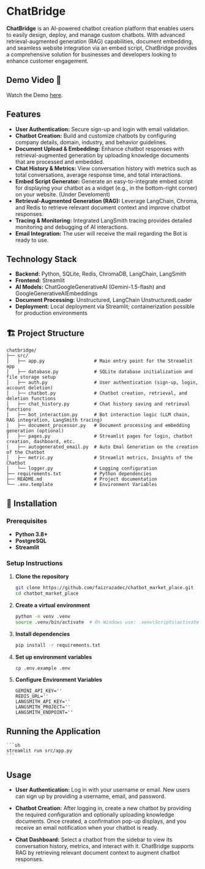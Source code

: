 # ChatBridge

**ChatBridge** is an AI-powered chatbot creation platform that enables users to easily design, deploy, and manage custom chatbots. With advanced retrieval-augmented generation (RAG) capabilities, document embedding, and seamless website integration via an embed script, ChatBridge provides a comprehensive solution for businesses and developers looking to enhance customer engagement.

## Demo Video 🎥

Watch the Demo [here](https://drive.google.com/file/d/1fZN6CdR5oSJ3bji2DC4_3IHk0jXhORID/view?usp=drive_link).

## Features

- **User Authentication:** Secure sign-up and login with email validation.
- **Chatbot Creation:** Build and customize chatbots by configuring company details, domain, industry, and behavior guidelines.
- **Document Upload & Embedding:** Enhance chatbot responses with retrieval-augmented generation by uploading knowledge documents that are processed and embedded.
- **Chat History & Metrics:** View conversation history with metrics such as total conversations, average response time, and total interactions.
- **Embed Script Generator:** Generate an easy-to-integrate embed script for displaying your chatbot as a widget (e.g., in the bottom-right corner) on your website. (Under Develoment)
- **Retrieval-Augmented Generation (RAG):** Leverage LangChain, Chroma, and Redis to retrieve relevant document context and improve chatbot responses.
- **Tracing & Monitoring:** Integrated LangSmith tracing provides detailed monitoring and debugging of AI interactions.
- **Email Integration:** The user will receive the mail regarding the Bot is ready to use.

## Technology Stack

- **Backend:** Python, SQLite, Redis, ChromaDB, LangChain, LangSmith
- **Frontend:** Streamlit
- **AI Models:** ChatGoogleGenerativeAI (Gemini-1.5-flash) and GoogleGenerativeAIEmbeddings
- **Document Processing:** Unstructured, LangChain UnstructuredLoader
- **Deployment:** Local deployment via Streamlit; containerization possible for production environments

## 🏗️ Project Structure

```plaintext
chatbridge/
├── src/
│   ├── app.py                  # Main entry point for the Streamlit app
│   ├── database.py             # SQLite database initialization and file storage setup
│   ├── auth.py                 # User authentication (sign-up, login, account deletion)
│   ├── chatbot.py              # Chatbot creation, retrieval, and deletion functions
│   ├── chat_history.py         # Chat history saving and retrieval functions
│   ├── bot_interaction.py      # Bot interaction logic (LLM chain, RAG integration, LangSmith tracing)
│   ├── document_processor.py   # Document processing and embedding generation (optional)
│   ├── pages.py                # Streamlit pages for login, chatbot creation, dashboard, etc.
│   ├── autogenerated_email.py  # Auto Emal Generation on the creation of the Chatbot
│   ├── metric.py               # Streamlit metrics, Insights of the Chatbot
│   └── logger.py               # Logging configuration
├── requirements.txt            # Python dependencies
├── README.md                   # Project documentation
└── .env.template               # Environment Variables
```

## 🔧 Installation

### Prerequisites
- **Python 3.8+**
- **PostgreSQL**
- **Streamlit**

### Setup Instructions

1. **Clone the repository**
    ```sh
   git clone https://github.com/faizrazadec/chatbot_market_place.git
   cd chatbot_market_place
   ```

2. **Create a virtual environment**
    ```sh
    python -m venv .venv
    source .venv/bin/activate  # On Windows use: .venv\Scripts\activate
    ```

3. **Install dependencies**
    ```sh
    pip install -r requirements.txt
    ```

4. **Set up environment variables**
    ```sh
    cp .env.example .env
    ```

5. **Configure Environment Variables**
    ```env
    GEMINI_API_KEY=''
    REDIS_URL=''
    LANGSMITH_API_KEY=''
    LANGSMITH_PROJECT=''
    LANGSMITH_ENDPOINT=''
    ```

## Running the Application

    ```sh
    streamlit run src/app.py
    ```

## Usage
- **User Authentication:**
    Log in with your username or email. New users can sign up by providing a username, email, and password.

- **Chatbot Creation:**
    After logging in, create a new chatbot by providing the required configuration and optionally uploading knowledge documents. Once created, a confirmation pop-up displays, and you receive an email notification when your chatbot is ready.

- **Chat Dashboard:**
    Select a chatbot from the sidebar to view its conversation history, metrics, and interact with it. ChatBridge supports RAG by retrieving relevant document context to augment chatbot responses.

